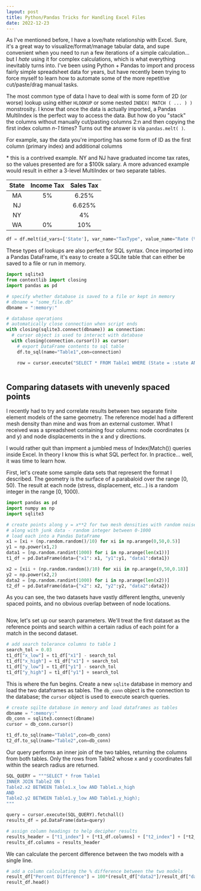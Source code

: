 ```yaml
---
layout: post
title: Python/Pandas Tricks for Handling Excel Files
date: 2022-12-23
---
```


As I've mentioned before, I have a love/hate relationship with Excel. Sure, it's a great way to visualize/format/manage tabular data, and supe convenient when you need to run a few iterations of a simple calculation... but I <i>hate</i> using it for complex calculations, which is what everything inevitably turns into. I've been using Python + Pandas to import and process fairly simple spreadsheet data for years, but have recently been trying to force myself to learn how to automate some of the more repetitive cut/paste/drag manual tasks.

The most common type of data I have to deal with is some form of 2D (or worse) lookup using either `HLOOKUP` or some nested `INDEX( MATCH ( ... ) )` monstrosity. I know that once the data is actually imported, a Pandas MultiIndex is the perfect way to access the data. But how do you "stack" the columns without manually cut/pasting columns 2:n and then copying the first index column <i>n-1</i> times? Turns out the answer is via `pandas.melt( )`.

For example, say the data you're importing has some form of ID as the first column (primary index) and additional columns 

\* this is a contrived example. NY and NJ have graduated income tax rates, so the values presented are for a $100k salary. A more advanced example would result in either a 3-level MultiIndex or two separate tables.

|State|Income Tax|Sales Tax| 
|:---:|:---:|:---:|
|MA|5%|6.25%|
|NJ| |6.625%|
|NY| |4%|
|WA|0%|10%|


```python
df = df.melt(id_vars=['State'], var_name="TaxType", value_name="Rate (%)")
```

These types of lookups are also perfect for SQL syntax. Once imported into a Pandas DataFrame, it's easy to create a SQLite table that can either be saved to a file or run in memory.

```python
import sqlite3
from contextlib import closing
import pandas as pd

# specify whether database is saved to a file or kept in memory
# dbname = "some_file.db"
dbname = ":memory:"

# database operations
# automatically close connection when script ends
with closing(sqlite3.connect(dbname)) as connection:
  # cursor object is used to interact with database
  with closing(connection.cursor()) as cursor:
    # export DataFrame contents to sql table
    df.to_sql(name="Table1",con=connection)

    row = cursor.execute("SELECT * FROM Table1 WHERE (State = :state AND TaxType = :tax);",{"state":"NJ","tax":"sales"}).fetchone()
 
```

## Comparing datasets with unevenly spaced points
I recently had to try and correlate results between two separate finite element models of the same geometry. 
The reference model had a different mesh density than mine and was from an external customer. What I received was a
spreadsheet containing four columns: node coordinates (x and y) and node displacements in the x and y directions.

I would rather quit than impment a jumbled mess of Index(Match()) queries inside Excel. In theory I know this is what
SQL perfect for. In practice... well, it was time to learn how.

First, let's create some sample data sets that represent the format I described. The geometry is the surface of a parabaloid
over the range [0, 50). The result at each node (stress, displacement, etc...) is a random integer in the range [0, 1000).

```python
import pandas as pd
import numpy as np
import sqlite3

# create points along y = x**2 for two mesh densities with random noise
# along with junk data - random integer between 0-1000
# load each into a Pandas DataFrame
x1 = [xi + (np.random.random()/10) for xi in np.arange(0,50,0.5)]
y1 = np.power(x1,2)
data1 = [np.random.randint(1000) for i in np.arange(len(x1))]
t1_df = pd.DataFrame(data={"x1": x1, "y1":y1, "data1":data1})

x2 = [xii + (np.random.random()/10) for xii in np.arange(0,50,0.18)]
y2 = np.power(x2,2)
data2 = [np.random.randint(1000) for i in np.arange(len(x2))]
t2_df = pd.DataFrame(data={"x2": x2, "y2":y2, "data2":data2})
```

As you can see, the two datasets have vastly different lengths, unevenly spaced points, and no obvious overlap
between of node locations.

```bash

```

Now, let's set up our search parameters. We'll treat the first dataset as the reference points and search within a certain 
radius of each point for a match in the second dataset.

```python
# add search tolerance columns to table 1
search_tol = 0.03
t1_df["x_low"] = t1_df["x1"] - search_tol
t1_df["x_high"] = t1_df["x1"] + search_tol
t1_df["y_low"] = t1_df["y1"] - search_tol
t1_df["y_high"] = t1_df["y1"] + search_tol
```

This is where the fun begins. Create a new `sqlite` database in memory and load the two dataframes as tables. The `db_conn` object 
is the connection to the database; the `cursor` object is used to execute search queries.

```python
# create sqilte database in memory and load dataframes as tables
dbname = ":memory:"
db_conn = sqlite3.connect(dbname)
cursor = db_conn.cursor()

t1_df.to_sql(name="Table1",con=db_conn)
t2_df.to_sql(name="Table2",con=db_conn)
```

Our query performs an inner join of the two tables, returning the columns from both tables. Only the rows from Table2 whose 
x and y coordinates fall within the search radius are returned.

```python
SQL_QUERY = """SELECT * from Table1
INNER JOIN Table2 ON (
Table2.x2 BETWEEN Table1.x_low AND Table1.x_high
AND
Table2.y2 BETWEEN Table1.y_low AND Table1.y_high);
"""

query = cursor.execute(SQL_QUERY).fetchall()
results_df = pd.DataFrame(data=query)

# assign column headings to help decipher results
results_header = ["t1_index"] + [*t1_df.columns] + ["t2_index"] + [*t2_df.columns]
results_df.columns = results_header
```

We can calculate the percent difference between the two models with a single line.

```python
# add a column calculating the % difference between the two models
result_df["Percent Difference"] = 100*(result_df["data2"]/result_df["data1"] - 1)
result_df.head()
```